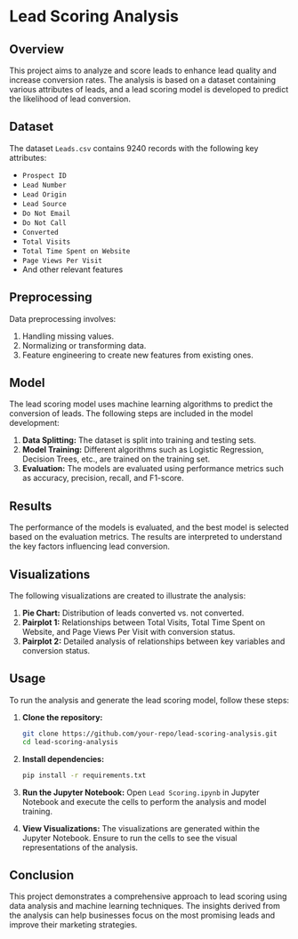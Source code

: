 
# Lead Scoring Analysis

## Overview

This project aims to analyze and score leads to enhance lead quality and increase conversion rates. The analysis is based on a dataset containing various attributes of leads, and a lead scoring model is developed to predict the likelihood of lead conversion.

## Dataset

The dataset `Leads.csv` contains 9240 records with the following key attributes:
- `Prospect ID`
- `Lead Number`
- `Lead Origin`
- `Lead Source`
- `Do Not Email`
- `Do Not Call`
- `Converted`
- `Total Visits`
- `Total Time Spent on Website`
- `Page Views Per Visit`
- And other relevant features

## Preprocessing

Data preprocessing involves:
1. Handling missing values.
2. Normalizing or transforming data.
3. Feature engineering to create new features from existing ones.

## Model

The lead scoring model uses machine learning algorithms to predict the conversion of leads. The following steps are included in the model development:
1. **Data Splitting:** The dataset is split into training and testing sets.
2. **Model Training:** Different algorithms such as Logistic Regression, Decision Trees, etc., are trained on the training set.
3. **Evaluation:** The models are evaluated using performance metrics such as accuracy, precision, recall, and F1-score.

## Results

The performance of the models is evaluated, and the best model is selected based on the evaluation metrics. The results are interpreted to understand the key factors influencing lead conversion.

## Visualizations

The following visualizations are created to illustrate the analysis:
1. **Pie Chart:** Distribution of leads converted vs. not converted.
2. **Pairplot 1:** Relationships between Total Visits, Total Time Spent on Website, and Page Views Per Visit with conversion status.
3. **Pairplot 2:** Detailed analysis of relationships between key variables and conversion status.

## Usage

To run the analysis and generate the lead scoring model, follow these steps:

1. **Clone the repository:**
   ```bash
   git clone https://github.com/your-repo/lead-scoring-analysis.git
   cd lead-scoring-analysis
   ```

2. **Install dependencies:**
   ```bash
   pip install -r requirements.txt
   ```

3. **Run the Jupyter Notebook:**
   Open `Lead Scoring.ipynb` in Jupyter Notebook and execute the cells to perform the analysis and model training.

4. **View Visualizations:**
   The visualizations are generated within the Jupyter Notebook. Ensure to run the cells to see the visual representations of the analysis.

## Conclusion

This project demonstrates a comprehensive approach to lead scoring using data analysis and machine learning techniques. The insights derived from the analysis can help businesses focus on the most promising leads and improve their marketing strategies.
